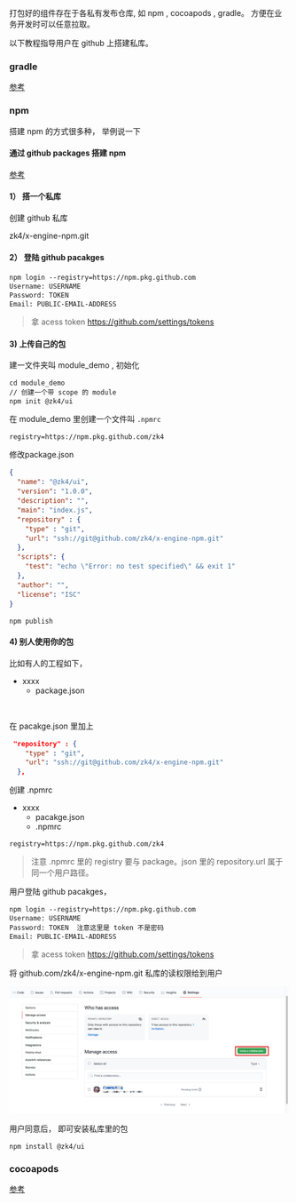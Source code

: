 打包好的组件存在于各私有发布仓库, 如 npm , cocoapods , gradle。 方便在业务开发时可以任意拉取。  

以下教程指导用户在 github 上搭建私库。 

### gradle

[参考](https://docs.github.com/en/packages/using-github-packages-with-your-projects-ecosystem/configuring-gradle-for-use-with-github-packages)



### npm

搭建 npm 的方式很多种， 举例说一下

#### 通过 github packages 搭建 npm

[参考](https://docs.github.com/en/packages/using-github-packages-with-your-projects-ecosystem/configuring-npm-for-use-with-github-packages#authenticating-with-a-personal-access-token)



#### 1） 搭一个私库

创建 github 私库

zk4/x-engine-npm.git



#### 2） 登陆 github pacakges

 ``` 
npm login --registry=https://npm.pkg.github.com
Username: USERNAME
Password: TOKEN
Email: PUBLIC-EMAIL-ADDRESS
 ```

> 拿 acess token https://github.com/settings/tokens



#### 3) 上传自己的包

建一文件夹叫 module_demo , 初始化

```
cd module_demo
// 创建一个带 scope 的 module
npm init @zk4/ui 
```



在 module_demo 里创建一个文件叫 `.npmrc`

```
registry=https://npm.pkg.github.com/zk4
```

 

修改package.json 

``` json
{
  "name": "@zk4/ui",
  "version": "1.0.0",
  "description": "",
  "main": "index.js",
  "repository" : {
    "type" : "git",
    "url": "ssh://git@github.com/zk4/x-engine-npm.git"
  },
  "scripts": {
    "test": "echo \"Error: no test specified\" && exit 1"
  },
  "author": "",
  "license": "ISC"
}
```



``` 
npm publish
```



#### 4) 别人使用你的包

比如有人的工程如下，

- xxxx
  - package.json

​	

在 pacakge.json 里加上

``` json
 "repository" : {
    "type" : "git",
    "url": "ssh://git@github.com/zk4/x-engine-npm.git"
  },
```



创建 .npmrc 

- xxxx
  - pacakge.json
  - .npmrc

```
registry=https://npm.pkg.github.com/zk4
```

> 注意 .npmrc 里的 registry 要与 package。json 里的 repository.url 属于同一个用户路径。



用户登陆 github pacakges， 

 ``` 
npm login --registry=https://npm.pkg.github.com
Username: USERNAME
Password: TOKEN  注意这里是 token 不是密码
Email: PUBLIC-EMAIL-ADDRESS
 ```

> 拿  acess token https://github.com/settings/tokens



将 github.com/zk4/x-engine-npm.git 私库的读权限给到用户

![image-20200722142253048](assets/image-20200722142253048.png)

用户同意后， 即可安装私库里的包

```
npm install @zk4/ui
```




### cocoapods

[参考](https://guides.cocoapods.org/making/private-cocoapods.html)
